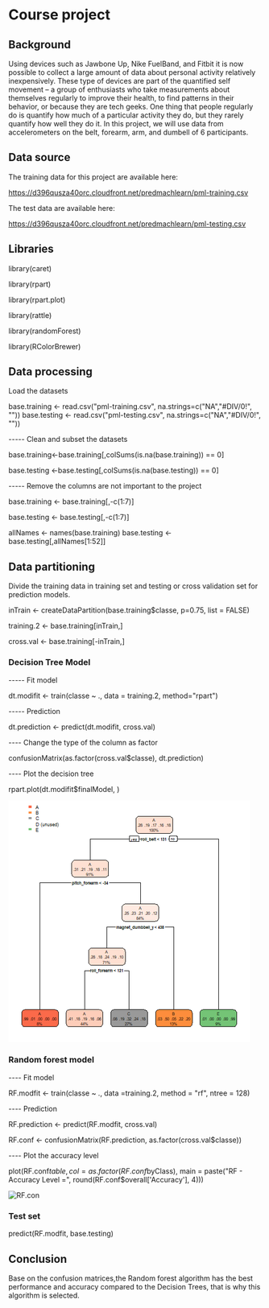 # Course project

## Background
Using devices such as Jawbone Up, Nike FuelBand, and Fitbit it is now possible to collect a large amount of data about personal activity relatively inexpensively. 
These type of devices are part of the quantified self movement – a group of enthusiasts who take measurements about themselves regularly to improve their health, 
to find patterns in their behavior, or because they are tech geeks. One thing that people regularly do is quantify how much of a particular activity they do, 
but they rarely quantify how well they do it. In this project, we will use data from accelerometers on the belt, forearm, arm, and dumbell of 6 participants.

## Data source

The training data for this project are available here:

https://d396qusza40orc.cloudfront.net/predmachlearn/pml-training.csv

The test data are available here:

https://d396qusza40orc.cloudfront.net/predmachlearn/pml-testing.csv

## Libraries

library(caret)

library(rpart)

library(rpart.plot)

library(rattle)

library(randomForest)

library(RColorBrewer)

## Data processing

Load the datasets

base.training <- read.csv("pml-training.csv", na.strings=c("NA","#DIV/0!", ""))
base.testing <- read.csv("pml-testing.csv", na.strings=c("NA","#DIV/0!", ""))

----- Clean and subset the datasets

base.training<-base.training[,colSums(is.na(base.training)) == 0]

base.testing <-base.testing[,colSums(is.na(base.testing)) == 0]

----- Remove the columns are not important to the project

base.training   <- base.training[,-c(1:7)]

base.testing <- base.testing[,-c(1:7)]

allNames <- names(base.training)
base.testing <- base.testing[,allNames[1:52]]

## Data partitioning

Divide the training data in training set and testing or cross validation set for prediction models.

inTrain <- createDataPartition(base.training$classe, p=0.75, list = FALSE)

training.2 <- base.training[inTrain,]

cross.val <- base.training[-inTrain,]

### Decision Tree Model

----- Fit model

dt.modifit <- train(classe ~ ., data = training.2, method="rpart")

----- Prediction

dt.prediction <- predict(dt.modifit, cross.val)

---- Change the type of the column as factor

confusionMatrix(as.factor(cross.val$classe), dt.prediction)

---- Plot the decision tree

rpart.plot(dt.modifit$finalModel, )

![df.modifit](figure/df.modifit.png) 

### Random forest model

---- Fit model

RF.modfit <- train(classe ~ ., data =training.2, method = "rf", ntree = 128)

---- Prediction

RF.prediction <- predict(RF.modfit, cross.val)

RF.conf <- confusionMatrix(RF.prediction, as.factor(cross.val$classe))

---- Plot the accuracy level

plot(RF.conf$table, col = as.factor(RF.conf$byClass), 
     main = paste("RF - Accuracy Level =",
                  round(RF.conf$overall['Accuracy'], 4)))
                  
![RF.con](figure/RF.con.png) 

### Test set
predict(RF.modfit, base.testing)

## Conclusion
Base on the confusion matrices,the Random forest algorithm has the best performance and accuracy compared to the Decision Trees, that is why this algorithm is selected.
